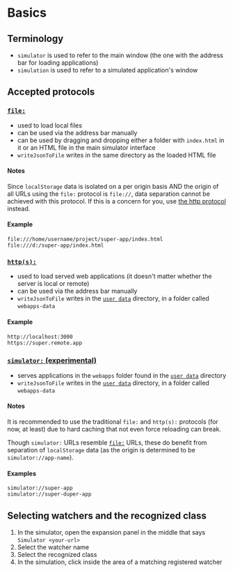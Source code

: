 # Basics

## Terminology

* `simulator` is used to refer to the main window (the one with the address bar for loading applications)
* `simulation` is used to refer to a simulated application's window

## Accepted protocols

### <a id='file'></a>[`file:`](#file)

* used to load local files
* can be used via the address bar manually
* can be used by dragging and dropping either a folder with `index.html` in it or an HTML file in the main simulator interface
* `writeJsonToFile` writes in the same directory as the loaded HTML file

#### Notes

Since `localStorage` data is isolated on a per origin basis AND the origin of all URLs using the `file:` protocol is `file://`, data separation cannot be achieved with this protocol. If this is a concern for you, use [the http protocol](#http) instead.

#### Example

`file:///home/username/project/super-app/index.html`  
`file:///d:/super-app/index.html`  

### <a id='http'></a>[`http(s):`](#http)

* used to load served web applications (it doesn't matter whether the server is local or remote)
* can be used via the address bar manually
* `writeJsonToFile` writes in the [`user data`](https://github.com/electron/electron/blob/master/docs/api/app.md#appgetpathname) directory, in a folder called `webapps-data`

#### Example

`http://localhost:3000`  
`https://super.remote.app`  

### <a id='simulator'></a>[`simulator:` (experimental)](#simulator)

* serves applications in the `webapps` folder found in the [`user data`](https://github.com/electron/electron/blob/master/docs/api/app.md#appgetpathname) directory
* `writeJsonToFile` writes in the [`user data`](https://github.com/electron/electron/blob/master/docs/api/app.md#appgetpathname) directory, in a folder called `webapps-data`

#### Notes

It is recommended to use the traditional `file:` and `http(s):` protocols (for now, at least) due to hard caching that not even force reloading can break. 

Though `simulator:` URLs resemble [`file:`](#file) URLs, these do benefit from separation of `localStorage` data (as the origin is determined to be `simulator://app-name`).

#### Examples

`simulator://super-app`  
`simulator://super-duper-app`  

## Selecting watchers and the recognized class

1. In the simulator, open the expansion panel in the middle that says `Simulator <your-url>`
2. Select the watcher name
3. Select the recognized class
4. In the simulation, click inside the area of a matching registered watcher
